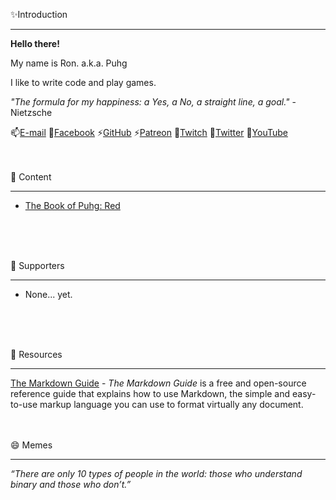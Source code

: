 ✨Introduction
___

**Hello there!**

My name is Ron.  a.k.a. Puhg

I like to write code and play games.

*"The formula for my happiness: a Yes, a No, a straight line, a goal."* - Nietzsche

📫[E-mail](mailto://ronhowe@hotmail.com)
💬[Facebook](https://www.facebook.com/Puhg-Plays-111519027154532)
⚡[GitHub](https://github.com/ronhowe)
⚡[Patreon](https://www.patreon.com/ronhowe)
🔭[Twitch](https://www.twitch.tv/puhg)
💬[Twitter](https://twitter.com/ronhowe)
🔭[YouTube](https://youtube.com/)
<br />
<br />
<br />

🌱 Content
___
- [The Book of Puhg: Red](https://youtube.com/playlist?list=PL6pL21zZO6rWU2M-S6l3vHIusz01lPwbS)
<br />
<br />
<br />

👯 Supporters
___

- None... yet.
<br />
<br />
<br />

🤔 Resources
___

[The Markdown Guide](https://www.markdownguide.org/) - *The Markdown Guide* is a free and open-source reference guide that explains how to use Markdown, the simple and easy-to-use markup language you can use to format virtually any document.
<br />
<br />
<br />

😄 Memes
___

*“There are only 10 types of people in the world: those who understand binary and those who don’t.”*
